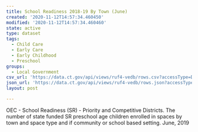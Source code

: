 ```yaml
---
title: School Readiness 2018-19 By Town (June)
created: '2020-11-12T14:57:34.460450'
modified: '2020-11-12T14:57:34.460460'
state: active
type: dataset
tags:
  - Child Care
  - Early Care
  - Early Childhood
  - Preschool
groups:
  - Local Government
csv_url: 'https://data.ct.gov/api/views/ruf4-vedb/rows.csv?accessType=DOWNLOAD'
json_url: 'https://data.ct.gov/api/views/ruf4-vedb/rows.json?accessType=DOWNLOAD'
layout: post

---
```

OEC - School Readiness (SR) - Priority and Competitive Districts. The number of state funded SR preschool age children enrolled in spaces by town and space type and if community or school based setting. June, 2019
